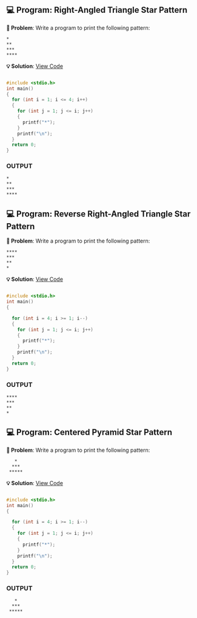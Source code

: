 ## 💻 Program: Right-Angled Triangle Star Pattern

**📔 Problem**: Write a program to print the following pattern:
```
*
**
***
****
```
**💡 Solution**: [View Code](star_triangle.c)

```c

#include <stdio.h>
int main()
{
  for (int i = 1; i <= 4; i++)
  {
    for (int j = 1; j <= i; j++)
    {
      printf("*");
    }
    printf("\n");
  }
  return 0;
}

```
### OUTPUT

```
*
**
***
****
```
## 💻 Program: Reverse Right-Angled Triangle Star Pattern

**📔 Problem**: Write a program to print the following pattern:
```
****
***
**
*
```
**💡 Solution**: [View Code](rotate_star_triangle.c)

```c

#include <stdio.h>
int main()
{

  for (int i = 4; i >= 1; i--)
  {
    for (int j = 1; j <= i; j++)
    {
      printf("*");
    }
    printf("\n");
  }
  return 0;
}

```
### OUTPUT

```
****
***
**
*
```
## 💻 Program: Centered Pyramid Star Pattern

**📔 Problem**: Write a program to print the following pattern:
```
   *
  ***
 *****
```
**💡 Solution**: [View Code](pyramid_star_triangle.c)

```c

#include <stdio.h>
int main()
{

  for (int i = 4; i >= 1; i--)
  {
    for (int j = 1; j <= i; j++)
    {
      printf("*");
    }
    printf("\n");
  }
  return 0;
}

```
### OUTPUT

```
   *
  ***
 *****
```


